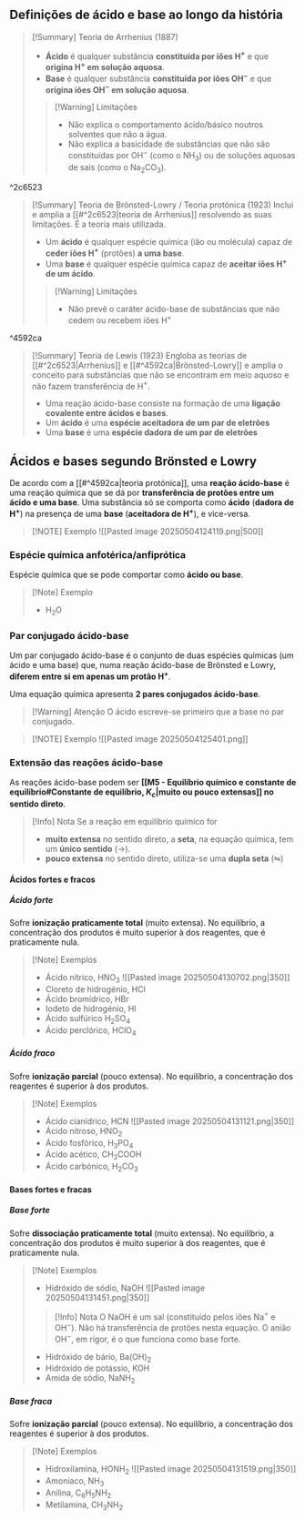 ## Definições de ácido e base ao longo da história
>[!Summary] Teoria de Arrhenius (1887)
>- **Ácido** é qualquer substância **constituída por iões H$^+$** e que **origina H$^+$ em solução aquosa**.
>- **Base** é qualquer substância **constituída por iões OH$^-$** e que **origina iões OH$^-$ em solução aquosa**.
>
>>[!Warning] Limitações
>>- Não explica o comportamento ácido/básico noutros solventes que não a água.
>>- Não explica a basicidade de substâncias que não são constituídas por OH$^-$ (como o NH$_3$) ou de soluções aquosas de sais (como o Na$_2$CO$_3$).

^2c6523

>[!Summary] Teoria de Brönsted-Lowry / Teoria protónica (1923)
>Inclui e amplia a [[#^2c6523|teoria de Arrhenius]] resolvendo as suas limitações. É a teoria mais utilizada.
>- Um **ácido** é qualquer espécie química (ião ou molécula) capaz de **ceder iões H$^+$** (protões) **a uma base**.
>- Uma **base** é qualquer espécie química capaz de **aceitar iões H$^+$ de um ácido**.
>
>>[!Warning] Limitações
>>- Não prevê o caráter ácido-base de substâncias que não cedem ou recebem iões H$^+$

^4592ca

>[!Summary] Teoria de Lewis (1923)
>Engloba as teorias de [[#^2c6523|Arrhenius]] e [[#^4592ca|Brönsted-Lowry]] e amplia o conceito para substâncias que não se encontram em meio aquoso e não fazem transferência de H$^+$.
>
>- Uma reação ácido-base consiste na formação de uma **ligação covalente entre ácidos e bases**.
>- Um **ácido** é uma **espécie aceitadora de um par de eletrões**
>- Uma **base** é uma **espécie dadora de um par de eletrões**
## Ácidos e bases segundo Brönsted e Lowry
De acordo com a [[#^4592ca|teoria protónica]], uma **reação ácido-base** é uma reação química que se dá por **transferência de protões entre um ácido e uma base**. Uma substância só se comporta como **ácido** (**dadora de H$^+$**) na presença de uma **base** (**aceitadora de H$^+$**), e vice-versa.

> [!NOTE] Exemplo
> ![[Pasted image 20250504124119.png|500]]
### Espécie química anfotérica/anfiprótica
Espécie química que se pode comportar como **ácido ou base**.
>[!Note] Exemplo
>- H$_2$O
### Par conjugado ácido-base
Um par conjugado ácido-base é o conjunto de duas espécies químicas (um ácido e uma base) que, numa reação ácido-base de Brönsted e Lowry, **diferem entre si em apenas um protão H$^+$**.

Uma equação química apresenta **2 pares conjugados ácido-base**.

>[!Warning] Atenção
>O ácido escreve-se primeiro que a base no par conjugado.

> [!NOTE] Exemplo
> ![[Pasted image 20250504125401.png]]
### Extensão das reações ácido-base
As reações ácido-base podem ser **[[M5 - Equilíbrio químico e constante de equilíbrio#Constante de equilíbrio, $K_c$|muito ou pouco extensas]] no sentido direto**.

>[!Info] Nota
>Se a reação em equilíbrio químico for
>- **muito extensa** no sentido direto, a **seta**, na equação química, tem um **único sentido** ($\longrightarrow$).
>- **pouco extensa** no sentido direto, utiliza-se uma **dupla seta** ($\leftrightharpoons$)

#### Ácidos fortes e fracos
##### Ácido forte
Sofre **ionização praticamente total** (muito extensa).
No equilíbrio, a concentração dos produtos é muito superior à dos reagentes, que é praticamente nula.
>[!Note] Exemplos
>- Ácido nítrico, HNO$_3$
>  ![[Pasted image 20250504130702.png|350]]
>- Cloreto de hidrogénio, HCl
>- Ácido bromídrico, HBr
>- Iodeto de hidrogénio, HI
>- Ácido sulfúrico H$_2$SO$_4$
>- Ácido perclórico, HClO$_4$
##### Ácido fraco
Sofre **ionização parcial** (pouco extensa).
No equilíbrio, a concentração dos reagentes é superior à dos produtos.
>[!Note] Exemplos
>- Ácido cianídrico, HCN
>  ![[Pasted image 20250504131121.png|350]]
>- Ácido nitroso, HNO$_2$
>- Ácido fosfórico, H$_3$PO$_4$
>- Ácido acético, CH$_3$COOH
>- Ácido carbónico, H$_2$CO$_3$
#### Bases fortes e fracas
##### Base forte
Sofre **dissociação praticamente total** (muito extensa).
No equilíbrio, a concentração dos produtos é muito superior à dos reagentes, que é praticamente nula.
>[!Note] Exemplos
>- Hidróxido de sódio, NaOH
>  ![[Pasted image 20250504131451.png|350]]
>  >[!Info] Nota
>  >O NaOH é um sal (constituído pelos iões Na$^+$ e OH$^-$).
>  >Não há transferência de protões nesta equação.
>  >O anião OH$^-$, em rigor, é o que funciona como base forte.
>  
>- Hidróxido de bário, Ba(OH)$_2$
>- Hidróxido de potássio, KOH
>- Amida de sódio, NaNH$_2$
##### Base fraca
Sofre **ionização parcial** (pouco extensa).
No equilíbrio, a concentração dos reagentes é superior à dos produtos.
>[!Note] Exemplos
>- Hidroxilamina, HONH$_2$
>  ![[Pasted image 20250504131519.png|350]]
>- Amoníaco, NH$_3$
>- Anilina, C$_6$H$_5$NH$_2$
>- Metilamina, CH$_3$NH$_2$
